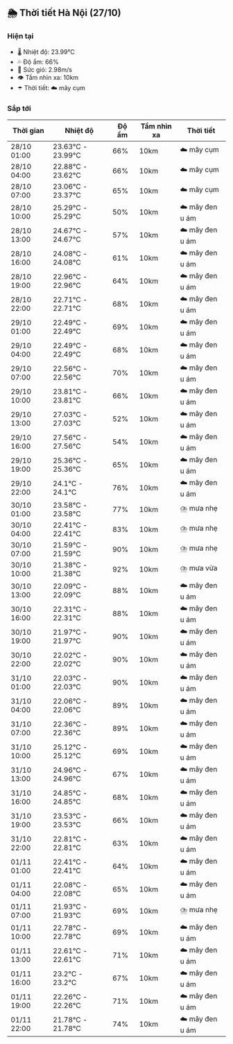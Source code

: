 ## 🌦️ Thời tiết Hà Nội (27/10)

### Hiện tại

- 🌡️ Nhiệt độ: 23.99℃
- 💦 Độ ẩm: 66%
- 💨 Sức gió: 2.98m/s
- 👁️ Tầm nhìn xa: 10km
- ☂️ Thời tiết: ☁️ mây cụm

### Sắp tới

| Thời gian | Nhiệt độ | Độ ẩm | Tầm nhìn xa | Thời tiết |
| --- | --- | --- | --- | --- |
| 28/10 01:00 | 23.63℃ - 23.99℃ | 66% | 10km | ☁️ mây cụm |
| 28/10 04:00 | 22.88℃ - 23.62℃ | 66% | 10km | ☁️ mây cụm |
| 28/10 07:00 | 23.06℃ - 23.37℃ | 65% | 10km | ☁️ mây cụm |
| 28/10 10:00 | 25.29℃ - 25.29℃ | 50% | 10km | ☁️ mây đen u ám |
| 28/10 13:00 | 24.67℃ - 24.67℃ | 57% | 10km | ☁️ mây đen u ám |
| 28/10 16:00 | 24.08℃ - 24.08℃ | 61% | 10km | ☁️ mây đen u ám |
| 28/10 19:00 | 22.96℃ - 22.96℃ | 64% | 10km | ☁️ mây đen u ám |
| 28/10 22:00 | 22.71℃ - 22.71℃ | 68% | 10km | ☁️ mây đen u ám |
| 29/10 01:00 | 22.49℃ - 22.49℃ | 69% | 10km | ☁️ mây đen u ám |
| 29/10 04:00 | 22.49℃ - 22.49℃ | 68% | 10km | ☁️ mây đen u ám |
| 29/10 07:00 | 22.56℃ - 22.56℃ | 70% | 10km | ☁️ mây đen u ám |
| 29/10 10:00 | 23.81℃ - 23.81℃ | 66% | 10km | ☁️ mây đen u ám |
| 29/10 13:00 | 27.03℃ - 27.03℃ | 52% | 10km | ☁️ mây đen u ám |
| 29/10 16:00 | 27.56℃ - 27.56℃ | 54% | 10km | ☁️ mây đen u ám |
| 29/10 19:00 | 25.36℃ - 25.36℃ | 65% | 10km | ☁️ mây đen u ám |
| 29/10 22:00 | 24.1℃ - 24.1℃ | 76% | 10km | ☁️ mây đen u ám |
| 30/10 01:00 | 23.58℃ - 23.58℃ | 77% | 10km | ⛈️ mưa nhẹ |
| 30/10 04:00 | 22.41℃ - 22.41℃ | 83% | 10km | ⛈️ mưa nhẹ |
| 30/10 07:00 | 21.59℃ - 21.59℃ | 90% | 10km | ⛈️ mưa nhẹ |
| 30/10 10:00 | 21.38℃ - 21.38℃ | 92% | 10km | ⛈️ mưa vừa |
| 30/10 13:00 | 22.09℃ - 22.09℃ | 88% | 10km | ☁️ mây đen u ám |
| 30/10 16:00 | 22.31℃ - 22.31℃ | 88% | 10km | ☁️ mây đen u ám |
| 30/10 19:00 | 21.97℃ - 21.97℃ | 90% | 10km | ☁️ mây đen u ám |
| 30/10 22:00 | 22.02℃ - 22.02℃ | 90% | 10km | ☁️ mây đen u ám |
| 31/10 01:00 | 22.03℃ - 22.03℃ | 90% | 10km | ☁️ mây đen u ám |
| 31/10 04:00 | 22.06℃ - 22.06℃ | 89% | 10km | ☁️ mây đen u ám |
| 31/10 07:00 | 22.36℃ - 22.36℃ | 89% | 10km | ☁️ mây đen u ám |
| 31/10 10:00 | 25.12℃ - 25.12℃ | 69% | 10km | ☁️ mây đen u ám |
| 31/10 13:00 | 24.96℃ - 24.96℃ | 67% | 10km | ☁️ mây đen u ám |
| 31/10 16:00 | 24.85℃ - 24.85℃ | 68% | 10km | ☁️ mây đen u ám |
| 31/10 19:00 | 23.53℃ - 23.53℃ | 66% | 10km | ☁️ mây đen u ám |
| 31/10 22:00 | 22.81℃ - 22.81℃ | 63% | 10km | ☁️ mây đen u ám |
| 01/11 01:00 | 22.41℃ - 22.41℃ | 64% | 10km | ☁️ mây đen u ám |
| 01/11 04:00 | 22.08℃ - 22.08℃ | 65% | 10km | ☁️ mây đen u ám |
| 01/11 07:00 | 21.93℃ - 21.93℃ | 69% | 10km | ⛈️ mưa nhẹ |
| 01/11 10:00 | 22.78℃ - 22.78℃ | 69% | 10km | ☁️ mây đen u ám |
| 01/11 13:00 | 22.61℃ - 22.61℃ | 71% | 10km | ☁️ mây đen u ám |
| 01/11 16:00 | 23.2℃ - 23.2℃ | 67% | 10km | ☁️ mây đen u ám |
| 01/11 19:00 | 22.26℃ - 22.26℃ | 71% | 10km | ☁️ mây đen u ám |
| 01/11 22:00 | 21.78℃ - 21.78℃ | 74% | 10km | ☁️ mây đen u ám |
